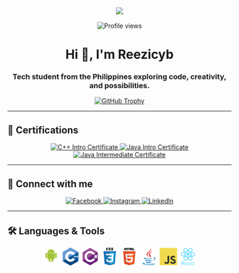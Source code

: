 <div align="center">
  <img height="150" src="https://media.giphy.com/media/M9gbBd9nbDrOTu1Mqx/giphy.gif"  />
</div>

<p align="center">
  <img src="https://komarev.com/ghpvc/?username=reezicyb&label=Profile%20views&color=0e75b6&style=flat" alt="Profile views" />
</p>

<h1 align="center">Hi 👋, I'm Reezicyb</h1>
<h3 align="center">Tech student from the Philippines exploring code, creativity, and possibilities.</h3>

<p align="center">
  <a href="https://github.com/ryo-ma/github-profile-trophy">
    <img src="https://github-profile-trophy.vercel.app/?username=reezicyb" alt="GitHub Trophy" />
  </a>
</p>

---

## 📜 Certifications

<p align="center">
  <a href="https://www.sololearn.com/certificates/CC-WQPRE5IJ" target="_blank">
    <img src="https://img.shields.io/badge/SoloLearn-Java%20Intro-blue?style=for-the-badge&logo=sololearn" height="35" alt="C++ Intro Certificate" />
  </a>
  <a href="https://www.sololearn.com/certificates/CC-1V3V8UI2" target="_blank">
    <img src="https://img.shields.io/badge/SoloLearn-Java%20Intro-blue?style=for-the-badge&logo=sololearn" height="35" alt="Java Intro Certificate" />
  </a>
  <a href="https://www.sololearn.com/certificates/CC-XKTAY3BY" target="_blank">
    <img src="https://img.shields.io/badge/SoloLearn-Java%20Intermediate-blue?style=for-the-badge&logo=sololearn" height="35" alt="Java Intermediate Certificate" />
  </a>
</p>

---

## 🔗 Connect with me

<p align="center">
  <a href="https://facebook.com/raiko.rebucas" target="_blank">
    <img src="https://img.shields.io/static/v1?message=Facebook&logo=facebook&label=&color=1877F2&logoColor=white&labelColor=&style=for-the-badge" height="35" alt="Facebook" />
  </a>
  <a href="https://instagram.com/rrj.aeiuo" target="_blank">
    <img src="https://img.shields.io/static/v1?message=Instagram&logo=instagram&label=&color=E4405F&logoColor=white&labelColor=&style=for-the-badge" height="35" alt="Instagram" />
  </a>
  <a href="https://www.linkedin.com/in/raiko-estrada-14aa2b2b6/" target="_blank">
    <img src="https://img.shields.io/static/v1?message=LinkedIn&logo=linkedin&label=&color=0A66C2&logoColor=white&labelColor=&style=for-the-badge" height="35" alt="LinkedIn" />
  </a>
</p>

---

## 🛠 Languages & Tools

<p align="center">
  <a href="https://developer.android.com" target="_blank"><img src="https://raw.githubusercontent.com/devicons/devicon/master/icons/android/android-original-wordmark.svg" alt="Android" width="40" height="40"/></a>
  <a href="https://www.w3schools.com/cpp/" target="_blank"><img src="https://raw.githubusercontent.com/devicons/devicon/master/icons/cplusplus/cplusplus-original.svg" alt="C++" width="40" height="40"/></a>
  <a href="https://www.w3schools.com/cs/" target="_blank"><img src="https://raw.githubusercontent.com/devicons/devicon/master/icons/csharp/csharp-original.svg" alt="C#" width="40" height="40"/></a>
  <a href="https://www.w3schools.com/css/" target="_blank"><img src="https://raw.githubusercontent.com/devicons/devicon/master/icons/css3/css3-original-wordmark.svg" alt="CSS3" width="40" height="40"/></a>
  <a href="https://www.w3.org/html/" target="_blank"><img src="https://raw.githubusercontent.com/devicons/devicon/master/icons/html5/html5-original-wordmark.svg" alt="HTML5" width="40" height="40"/></a>
  <a href="https://www.java.com" target="_blank"><img src="https://raw.githubusercontent.com/devicons/devicon/master/icons/java/java-original.svg" alt="Java" width="40" height="40"/></a>
  <a href="https://developer.mozilla.org/en-US/docs/Web/JavaScript" target="_blank"><img src="https://raw.githubusercontent.com/devicons/devicon/master/icons/javascript/javascript-original.svg" alt="JavaScript" width="40" height="40"/></a>
  <a href="https://reactjs.org/" target="_blank"><img src="https://raw.githubusercontent.com/devicons/devicon/master/icons/react/react-original-wordmark.svg" alt="React" width="40" height="40"/></a>
</p>
